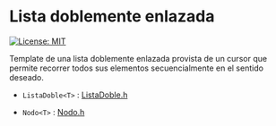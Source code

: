 # Lista doblemente enlazada
[![License: MIT](https://img.shields.io/badge/License-MIT-yellow.svg)](https://opensource.org/licenses/MIT)

Template de una lista doblemente enlazada provista de un cursor que permite recorrer todos sus elementos secuencialmente en el sentido deseado.

* `ListaDoble<T>` : [ListaDoble.h](../master/src/ListaDoble.h)
    
* `Nodo<T>` : [Nodo.h](../master/src/Nodo.h)

